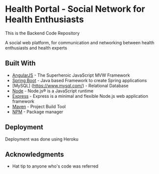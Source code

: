 # Health Portal -  Social Network for Health Enthusiasts
This is the Backend Code Repository

A social web platform, for communication and networking between health enthusiasts and health experts

## Built With 

* [AngularJS](https://angularjs.org/) - The Superheroic JavaScript MVW Framework
* [Spring Boot](https://spring.io/projects/spring-boot) - Java based Framework to create Spring applications
* [MySQL] (https://www.mysql.com/) - Relational Database
* [Node](https://maven.apache.org/) - Node.js® is a JavaScript runtime
* [Express](https://expressjs.com/) - Express is a minimal and flexible Node.js web application framework
* [Maven](https://maven.apache.org/) - Project Build Tool
* [NPM](https://rometools.github.io/rome/) - Package manager

## Deployment

Deployment was done using Heroku

## Acknowledgments

* Hat tip to anyone who's code was referred
